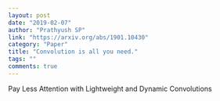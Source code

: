 ```yaml
---
layout: post
date: "2019-02-07"
author: "Prathyush SP"
link: "https://arxiv.org/abs/1901.10430"
category: "Paper"
title: "Convolution is all you need."
tags: ""
comments: true
---
```

Pay Less Attention with Lightweight and Dynamic Convolutions